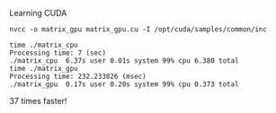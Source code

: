 Learning CUDA

`nvcc -o matrix_gpu matrix_gpu.cu -I /opt/cuda/samples/common/inc`

~~~
time ./matrix_cpu 
Processing time: 7 (sec)
./matrix_cpu  6.37s user 0.01s system 99% cpu 6.380 total
time ./matrix_gpu 
Processing time: 232.233826 (msec)
./matrix_gpu  0.17s user 0.20s system 99% cpu 0.373 total
~~~

37 times faster!
